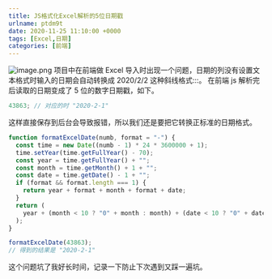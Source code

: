 ```yaml
---
title: JS格式化Excel解析的5位日期戳
urlname: ptdm9t
date: 2020-11-25 11:10:00 +0000
tags: [Excel,日期]
categories: [前端]
---
```


![image.png](https:/jianjun-1251280787.file.myqcloud.com/post/1606302274151-0139b104-c9e5-4485-8eed-174126c91e63.png)
项目中在前端做 Excel 导入时出现一个问题，日期的列没有设置文本格式时输入的日期会自动转换成 2020/2/2 这种斜线格式:::。
在前端 js 解析完后读取的日期变成了 5 位的数字日期戳，如下。

```javascript
43863; // 对应的时 "2020-2-1"
```

这样直接保存到后台会导致报错，所以我们还是要把它转换正标准的日期格式。

```javascript
function formatExcelDate(numb, format = "-") {
  const time = new Date((numb - 1) * 24 * 3600000 + 1);
  time.setYear(time.getFullYear() - 70);
  const year = time.getFullYear() + "";
  const month = time.getMonth() + 1 + "";
  const date = time.getDate() - 1 + "";
  if (format && format.length === 1) {
    return year + format + month + format + date;
  }
  return (
    year + (month < 10 ? "0" + month : month) + (date < 10 ? "0" + date : date)
  );
}

formatExcelDate(43863);
// 得到的结果是 "2020-2-1"
```

这个问题坑了我好长时间，记录一下防止下次遇到又踩一遍坑。
​
